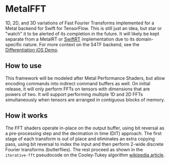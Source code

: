 # MetalFFT

1D, 2D, and 3D variations of Fast Fourier Transforms implemented for a Metal backend for Swift for TensorFlow. This is still just an idea, but star or "watch" it to be alerted of its completion in the future. It will likely be kept separate from a MetalRT or [SwiftRT](https://github.com/ewconnell/swiftrt) implementation due to its domain-specific nature. For more context on the S4TF backend, see the [Differentiation iOS Demo](https://github.com/philipturner/differentiation-ios-demo).

## How to use

This framework will be modeled after Metal Performance Shaders, but allow encoding commands into indirect command buffers as well. On initial release, it will only perform FFTs on tensors with dimensions that are powers of two. It will support performing multiple 1D and 2D FFTs simultaneously when tensors are arranged in contiguous blocks of memory.

## How it works

The FFT shaders operate in-place on the output buffer, using bit reversal as a pre-processing step and the decimation in time (DIT) approach. The first stage of each transform is out of place and eliminates an extra copying pass, using bit reversal to index the input and then perform 2-wide discrete Fourier transforms (butterflies). The rest proceed as shown in the `iterative-fft` pseudocode on the Cooley-Tukey algorithm [wikipedia article](https://en.wikipedia.org/wiki/Cooley–Tukey_FFT_algorithm).





